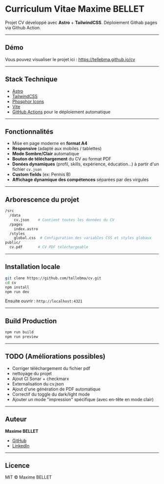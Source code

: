 # Curriculum Vitae Maxime BELLET

Projet CV développé avec **Astro** + **TailwindCSS**.
Déploiement Githab pages via Github Action.

---

## Démo

Vous pouvez visualiser le projet ici :
https://tellebma.github.io/cv

---

## Stack Technique

- [Astro](https://astro.build/)
- [TailwindCSS](https://tailwindcss.com/)
- [Phosphor Icons](https://phosphoricons.com/)
- [Vite](https://vitejs.dev/)
- [GitHub Actions](https://docs.github.com/actions) pour le déploiement automatique

---

## Fonctionnalités

- Mise en page moderne en **format A4**
- **Responsive** (adapté aux mobiles / tablettes)
- **Mode Sombre/Clair** automatique
- **Bouton de téléchargement** du CV au format PDF
- **Donées dynamiques** (profil, skills, expérience, éducation...) à partir d'un fichier `cv.json`
- **Custom fields** (ex: Permis B)
- **Affichage dynamique des compétences** séparées par des virgules

---

## Arborescence du projet

```bash
/src
  /data
    cv.json    # Contient toutes les données du CV
  /pages
    index.astro
  /styles
    global.css  # Configuration des variables CSS et styles globaux
public/
  cv.pdf       # CV PDF téléchargeable
```

---

## Installation locale

```bash
git clone https://github.com/tellebma/cv.git
cd cv
npm install
npm run dev
```

Ensuite ouvrir : `http://localhost:4321`

---

## Build Production

```bash
npm run build
npm run preview
```


---

## TODO (Améliorations possibles)

- Corriger téléchargement du fichier pdf
- nettoyage du projet 
- Ajout CI Sonar + checkmarx
- Externalisation du cv.json
- Ajout d'une génération de PDF automatique
- Correctif du toggle du dark/light mode
- Ajouter un mode "impression" spécifique (avec en-tête en mode clair)

---

## Auteur

**Maxime BELLET**

- [GitHub](https://github.com/tellebma)
- [LinkedIn](https://www.linkedin.com/in/maxime-bellet)


---

## Licence

MIT © Maxime BELLET

